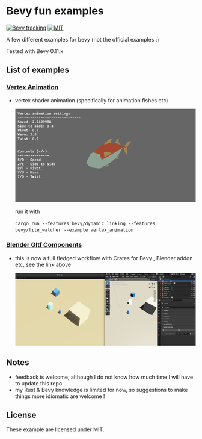 
# Bevy fun examples

[![Bevy tracking](https://img.shields.io/badge/Bevy%20tracking-released%20version-lightblue)](https://github.com/bevyengine/bevy/blob/main/docs/plugins_guidelines.md#main-branch-tracking)
[![MIT](https://img.shields.io/badge/license-Mit-blue.svg)](./LICENSE)

A few different examples for bevy (not the official examples :)

Tested with Bevy 0.11.x


## List of examples

### [Vertex Animation](./examples/vertex_animation/README.md)

- vertex shader animation (specifically for animation fishes etc) 


    ![demo](./examples/vertex_animation/vertex_animation_fishy.gif)


    run it with 
    
    ```cargo run --features bevy/dynamic_linking --features bevy/file_watcher --example vertex_animation```


### [Blender Gltf Components](https://github.com/kaosat-dev/Blender_bevy_components_workflow)

- this is now a full fledged workflow with Crates for Bevy , Blender addon etc, see the link above

    ![demo](./examples/blender_gltf_components/_docs/blender_gltf_components.png)





## Notes

- feedback is welcome, although I do not know how much time I will have to update this repo
- my Rust & Bevy knowledge is limited for now, so suggestions to make things more idiomatic are welcome !

## License

These example are licensed under MIT.